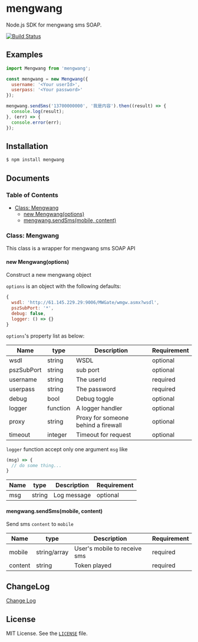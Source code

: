 # mengwang
Node.js SDK for mengwang sms SOAP.

[![Build Status](https://travis-ci.org/soulwu/mengwang.svg?branch=master)](https://travis-ci.org/soulwu/mengwang)

Examples
--------

``` js
import Mengwang from 'mengwang';

const mengwang = new Mengwang({
  username: '<Your userId>',
  userpass: '<Your password>'
});

mengwang.sendSms('13700000000', '我是内容').then((result) => {
  console.log(result);
}, (err) => {
  console.error(err);
});
```

Installation
------------

``` bash
$ npm install mengwang
```

Documents
---------

### Table of Contents
- [Class: Mengwang](#class-mengwang)
    - [new Mengwang(options)](#new-mengwangoptions)
    - [mengwang.sendSms(mobile, content)](#mengwangsendsmsmobile-content)

### Class: Mengwang
This class is a wrapper for mengwang sms SOAP API

#### new Mengwang(options)
Construct a new mengwang object

`options` is an object with the following defaults:

``` js
{
  wsdl: 'http://61.145.229.29:9006/MWGate/wmgw.asmx?wsdl',
  pszSubPort: '*',
  debug: false,
  logger: () => {}
}
```

`options`'s property list as below:

| Name          | type     | Description                             | Requirement |
| ------------- | -------- | --------------------------------------- | ----------- |
| wsdl          | string   | WSDL                                    | optional    |
| pszSubPort    | string   | sub port                                | optional    |
| username      | string   | The userId                              | required    |
| userpass      | string   | The password                            | required    |
| debug         | bool     | Debug toggle                            | optional    |
| logger        | function | A logger handler                        | optional    |
| proxy         | string   | Proxy for someone behind a firewall     | optional    |
| timeout       | integer  | Timeout for request                     | optional    |

`logger` function accept only one argument `msg` like

``` js
(msg) => {
  // do some thing...
}
```

| Name | type   | Description | Requirement |
| ---- | ------ | ----------- | ----------- |
| msg  | string | Log message | optional    |

#### mengwang.sendSms(mobile, content)
Send sms `content` to `mobile`

| Name       | type         | Description                           | Requirement |
| ---------- | ------------ | ------------------------------------- | ----------- |
| mobile     | string/array | User's mobile to receive sms          | required    |
| content    | string       | Token played                          | required    |

ChangeLog
---------
[Change Log](CHANGELOG.md)

License
-------

MIT License. See the [`LICENSE`](LICENSE) file.


